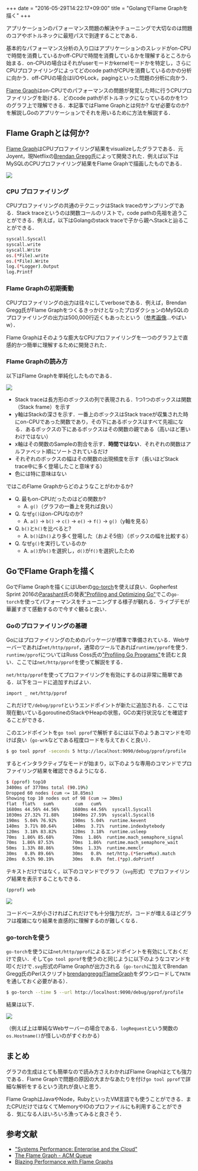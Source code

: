 +++
date = "2016-05-29T14:22:17+09:00"
title = "GolangでFlame Graphを描く"
+++

アプリケーションのパフォーマンス問題の解決やチューニングで大切なのは問題のコアやボトルネックに最短パスで到達することである．

基本的なパフォーマンス分析の入り口はアプリケーションのスレッドがon-CPUで時間を消費しているかoff-CPUで時間を消費しているかを理解するところから始まる．on-CPUの場合はそれがuserモードかkernelモードかを特定し，さらにCPUプロファイリングによってどのcode pathがCPUを消費しているのかの分析に向かう．off-CPUの場合はI/OやLock，pagingといった問題の分析に向かう．

[Flame Graph](http://www.brendangregg.com/flamegraphs.html)はon-CPUでのパフォーマンスの問題が発覚した時に行うCPUプロファイリングを助ける．どのcode pathがボトルネックになっているのかを1つのグラフ上で理解できる．本記事ではFlame Graphとは何か? なぜ必要なのか? を解説しGoのアプリケーションでそれを用いるために方法を解説する．

## Flame Graphとは何か?

[Flame Graph](http://www.brendangregg.com/flamegraphs.html)はCPUプロファイリング結果をvisualizeしたグラフである．元Joyent，現Netflixの[Brendan Gregg](http://www.brendangregg.com/index.html)氏によって開発された．例えば以下はMySQLのCPUプロファイリング結果をFlame Graphで描画したものである．

![](http://www.brendangregg.com/FlameGraphs/cpu-mysql-filt.svg)

### CPU プロファイリング

CPUプロファイリングの共通のテクニックはStack traceのサンプリングである．Stack traceというのは関数コールのリストで，code pathの先祖を追うことができる．例えば，以下はGolangのstack traceで子から親へStackと辿ることができる．

```bash
syscall.Syscall
syscall.write
syscall.Write
os.(*File).write
os.(*File).Write
log.(*Logger).Output
log.Printf
```

### Flame Graphの初期衝動

CPUプロファイリングの出力は往々にしてverboseである．例えば，Brendan Gregg氏がFlame GraphをつくるきっかけとなったプロダクションのMySQLのプロファイリングの出力は500,000行近くもあったという（[参考画像](http://www.slideshare.net/brendangregg/blazing-performance-with-flame-graphs/16)...やばいw）．

Flame Graphはそのような膨大なCPUプロファイリングを一つのグラフ上で直感的かつ簡単に理解するために開発された．

### Flame Graphの読み方

以下はFlame Graphを単純化したものである．

![](http://deliveryimages.acm.org/10.1145/2930000/2927301/gregg6.png)

- Stack traceは長方形のボックスの列で表現される．1つ1つのボックスは関数（Stack frame）を示す
- y軸はStackの深さを示す．一番上のボックスはStack traceが収集された時にon-CPUであった関数であり，その下にあるボックスはすべて先祖になる．あるボックスの下にあるボックスはその関数の親である（高いほど悪いわけではない）
- x軸はその関数のSampleの割合を示す．**時間ではない**．それぞれの関数はアルファベット順にソートされているだけ
- それぞれのボックスの幅はその関数の出現頻度を示す（長いほどStack trace中に多く登場したこと意味する）
- 色には特に意味はない

ではこのFlame Graphからどのようなことがわかるか?

- Q. 最もon-CPUだったのはどの関数か? 
    - A. `g()`（グラフの一番上を見れば良い）
- Q. なぜ`g()`はon-CPUなのか?
    - A. `a()` -> `b()` -> `c()` -> `e()` -> `f()` -> `g()`（y軸を見る）
- Q. `b()`と`h()`を比べると?
    - A. `b()`は`h()`より多く登場した（およそ5倍）（ボックスの幅を比較する）
- Q. なぜ`g()`を実行しているのか
    - A. `a()`が`b()`を選択し，`d()`が`f()`を選択したため

## GoでFlame Graphを描く

GoでFlame Graphを描くにはUberの[go-torch](https://github.com/uber/go-torch)を使えば良い．Gopherfest Sprint 2016の[Parashant](https://github.com/prashantv)氏の発表["Profiling and Optimizing Go"](https://www.youtube.com/watch?v=N3PWzBeLX2M)でこの`go-torch`を使ってパフォーマンスをチューニングする様子が観れる．ライブデモが華麗すぎて感動するので今すぐ観ると良い．

### Goのプロファイリングの基礎

Goにはプロファイリングのためのパッケージが標準で準備されている．Webサーバーであれば`net/http/pprof`，通常のツールであれば`runtime/pprof`を使う．`runtime/pprof`についてはRuss Coss氏の["Profiling Go Programs"](http://blog.golang.org/profiling-go-programs)を読むと良い．ここでは`net/http/pprof`を使って解説をする．

`net/http/pprof`を使ってプロファイリングを有効にするのは非常に簡単である．以下をコードに追加すればよい．

```golang
import _ net/http/pprof 
```

これだけで`/debug/pprof`というエンドポイントが新たに追加される．ここでは現在動いているgoroutineのStackやHeapの状態，GCの実行状況などを確認することができる．

このエンドポイントを`go tool pprof`で解析するには以下のようあコマンドを叩けば良い（`go-wrk`などである程度ロードを与えておくと良い）．

```bash
$ go tool pprof -seconds 5 http://localhost:9090/debug/pprof/profile
```

するとインタラクティブなモードが始まり，以下のような専用のコマンドでプロファイリング結果を確認できるようになる．

```bash
$ (pprof) top10
3400ms of 3770ms total (90.19%)
Dropped 60 nodes (cum <= 18.85ms)
Showing top 10 nodes out of 98 (cum >= 30ms)
flat  flat%   sum%        cum   cum%
1680ms 44.56% 44.56%     1680ms 44.56%  syscall.Syscall
1030ms 27.32% 71.88%     1040ms 27.59%  syscall.Syscall6
190ms  5.04% 76.92%      190ms  5.04%  runtime.kevent
140ms  3.71% 80.64%      140ms  3.71%  runtime.indexbytebody
120ms  3.18% 83.82%      120ms  3.18%  runtime.usleep
70ms  1.86% 85.68%       70ms  1.86%  runtime.mach_semaphore_signal
70ms  1.86% 87.53%       70ms  1.86%  runtime.mach_semaphore_wait
50ms  1.33% 88.86%       50ms  1.33%  runtime.memclr
30ms   0.8% 89.66%       30ms   0.8%  net/http.(*ServeMux).match
20ms  0.53% 90.19%       30ms   0.8%  fmt.(*pp).doPrintf
```

テキストだけではなく，以下のコマンドでグラフ（`svg`形式）でプロファイリング結果を表示することもできる．

```bash
(pprof) web
```

<img src="/images/pprof.png" class="image">

コードベースが小さければこれだけでも十分強力だが，コードが増えるほどグラフは複雑になり結果を直感的に理解するのが難しくなる．

### go-torchを使う

`go-torch`を使うには`net/http/pprof`によるエンドポイントを有効にしておくだけで良い．そして`go tool pprof`を使うのと同じように以下のようなコマンドを叩くだけで`.svg`形式のFlame Graphが出力される（`go-torch`に加えてBrendan Gregg氏のPerlスクリプト[brendangregg/FlameGraph](https://github.com/brendangregg/FlameGraph)をダウンロードして`PATH`を通しておく必要がある）．

```bash
$ go-torch --time 5 --url http://localhost:9090/debug/pprof/profile
```

結果は以下．

<img src="/images/torch.svg" class="image">

（例えば上は単純なWebサーバーの場合である．`logRequest`という関数の`os.Hostname()`が怪しいのがすぐわかる）

## まとめ

グラフの生成はとても簡単なので読み方さえわかればFlame Graphはとても強力である．Flame Graphで問題の原因の大まかなあたりを付け`go tool pprof`で詳細な解析をするという流れが良いと思う．

Flame GraphはJavaやNode，RubyといったVM言語でも使うことができる．またCPUだけではなくてMemoryやIOのプロファイルにも利用することができる．気になる人はいろいろ漁ってみると良さそう．

## 参考文献

- ["Systems Performance: Enterprise and the Cloud"](https://www.amazon.co.jp/Systems-Performance-Enterprise-Brendan-Gregg-ebook/dp/B00FLYU9T2)
- [The Flame Graph - ACM Queue](http://queue.acm.org/detail.cfm?id=2927301)
- [Blazing Performance with Flame Graphs](http://www.slideshare.net/brendangregg/blazing-performance-with-flame-graphs) 
